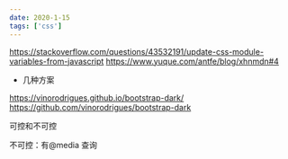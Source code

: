 ```yaml
---
date: 2020-1-15
tags: ['css']
---
```


https://stackoverflow.com/questions/43532191/update-css-module-variables-from-javascript
https://www.yuque.com/antfe/blog/xhnmdn#4

- 几种方案

https://vinorodrigues.github.io/bootstrap-dark/
https://github.com/vinorodrigues/bootstrap-dark

可控和不可控

不可控：有@media 查询
